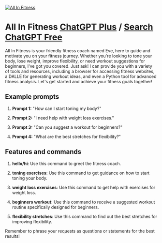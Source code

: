 
[![All In Fitness](https://files.oaiusercontent.com/file-FDHrclry0SSPL8gVHHWuekpG?se=2123-10-17T17%3A29%3A23Z&sp=r&sv=2021-08-06&sr=b&rscc=max-age%3D31536000%2C%20immutable&rscd=attachment%3B%20filename%3D849a910a-a416-45a8-be8a-7dc08a9a7ee4.png&sig=rHaPQQORQKIYGIURaDaR3pFrwYDerNGaZyc4b%2Be/7vU%3D)](https://chat.openai.com/g/g-poI1jK4DL-all-in-fitness)

# All In Fitness [ChatGPT Plus](https://chat.openai.com/g/g-poI1jK4DL-all-in-fitness) / [Search ChatGPT Free](https://gptcall.net/index.html#/?search=All%20In%20Fitness)

All In Fitness is your friendly fitness coach named Eve, here to guide and motivate you on your fitness journey. Whether you're looking to tone your body, lose weight, improve flexibility, or need workout suggestions for beginners, I've got you covered. Just ask! I can provide you with a variety of tools and resources, including a browser for accessing fitness websites, a DALLE for generating workout ideas, and even a Python tool for advanced fitness analysis. Let's get started and achieve your fitness goals together!

## Example prompts

1. **Prompt 1:** "How can I start toning my body?"

2. **Prompt 2:** "I need help with weight loss exercises."

3. **Prompt 3:** "Can you suggest a workout for beginners?"

4. **Prompt 4:** "What are the best stretches for flexibility?"

## Features and commands

1. **hello/hi**: Use this command to greet the fitness coach.

2. **toning exercises**: Use this command to get guidance on how to start toning your body.

3. **weight loss exercises**: Use this command to get help with exercises for weight loss.

4. **beginners workout**: Use this command to receive a suggested workout routine specifically designed for beginners.

5. **flexibility stretches**: Use this command to find out the best stretches for improving flexibility.

Remember to phrase your requests as questions or statements for the best results!


